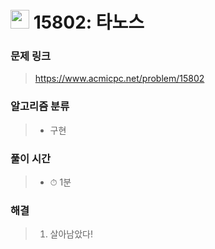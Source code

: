 # <img src="https://static.solved.ac/tier_small/1.svg" width=30> 15802: 타노스 

### 문제 링크
> https://www.acmicpc.net/problem/15802

### 알고리즘 분류
>- 구현

### 풀이 시간
>- ⏱ 1분

### 해결
> 1. 살아남았다!